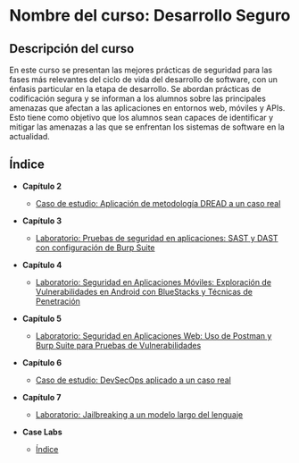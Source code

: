 # Nombre del curso: Desarrollo Seguro

## Descripción del curso

En este curso se presentan las mejores prácticas de seguridad para las fases más relevantes del ciclo de vida del desarrollo de software, con un énfasis particular en la etapa de desarrollo. Se abordan prácticas de codificación segura y se informan a los alumnos sobre las principales amenazas que afectan a las aplicaciones en entornos web, móviles y APIs. Esto tiene como objetivo que los alumnos sean capaces de identificar y mitigar las amenazas a las que se enfrentan los sistemas de software en la actualidad.

## Índice

- **Capítulo 2**<br>
  - [Caso de estudio: Aplicación de metodología DREAD a un caso real](./Capítulo2/README.md)

- **Capítulo 3** <br>
  - [Laboratorio: Pruebas de seguridad en aplicaciones: SAST y DAST con configuración de Burp Suite](./Capítulo3/README.md)
    
- **Capítulo 4**<br>
  - [Laboratorio: Seguridad en Aplicaciones Móviles: Exploración de Vulnerabilidades en Android con BlueStacks y Técnicas de Penetración](./Capítulo4/README.md)
    
- **Capítulo 5**<br>
  - [Laboratorio: Seguridad en Aplicaciones Web: Uso de Postman y Burp Suite para Pruebas de Vulnerabilidades](./Capítulo5/README.md)
    
- **Capítulo 6**<br>
  - [Caso de estudio: DevSecOps aplicado a un caso real](./Capítulo6/README.md)
 
- **Capítulo 7**<br>
  - [Laboratorio: Jailbreaking a un modelo largo del lenguaje](./Capítulo7/README.md)
 
- **Case Labs**<br>
  - [Índice](./README_Labs.md)
